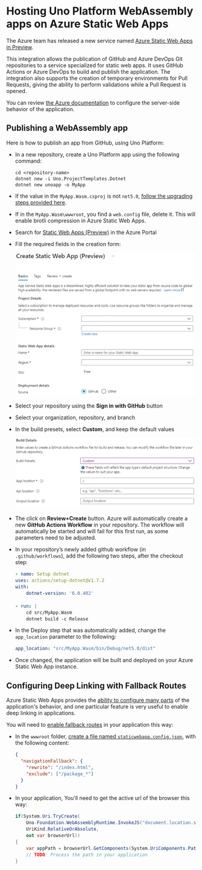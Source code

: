 # Hosting Uno Platform WebAssembly apps on Azure Static Web Apps

The Azure team has released a new service named [Azure Static Web Apps in Preview](https://docs.microsoft.com/en-us/azure/static-web-apps/overview).

This integration allows the publication of GitHub and Azure DevOps Git repositories to a service specialized for static web apps. It uses GitHub Actions or Azure DevOps to build and publish the application. The integration also supports the creation of temporary environments for Pull Requests, giving the ability to perform validations while a Pull Request is opened.

You can review [the Azure documentation](https://docs.microsoft.com/en-us/azure/static-web-apps/configuration) to configure the server-side behavior of the application.

## Publishing a WebAssembly app
Here is how to publish an app from GitHub, using Uno Platform:
-	In a new repository, create a Uno Platform app using the following command:
    ```
    cd <repository-name>
    dotnet new -i Uno.ProjectTemplates.Dotnet
    dotnet new unoapp -o MyApp
    ```
-	If the <TargetFramework> value in the `MyApp.Wasm.csproj` is not `net5.0`, [follow the upgrading steps provided here](https://github.com/unoplatform/uno/blob/master/doc/articles/migrating-from-previous-releases.md#migrating-webassembly-projects-to-net-5).
-	If in the `MyApp.Wasm\wwwroot`, you find a `web.config` file, delete it. This will enable brotli compression in Azure Static Web Apps.
-	Search for [Static Web Apps (Preview)](https://portal.azure.com/#create/Microsoft.StaticApp) in the Azure Portal
-	Fill the required fields in the creation form:

    ![visual-studio-installer-web](../Assets/aswa-create.png)
-	Select your repository using the **Sign in with GitHub** button
-	Select your organization, repository, and branch
-	In the build presets, select **Custom**, and keep the default values

    ![visual-studio-installer-web](../Assets/aswa-settings.png)

-	The click on **Review+Create** button. Azure will automatically create a new **GitHub Actions Workflow** in your repository. The workflow will automatically be started and will fail for this first run, as some parameters need to be adjusted.
-	In your repository’s newly added github workflow (in `.github/workflows`), add the following two steps, after the checkout step:

    ```yaml
    - name: Setup dotnet
    uses: actions/setup-dotnet@v1.7.2
    with:
        dotnet-version: '6.0.402'
            
    - run: |
        cd src/MyApp.Wasm
        dotnet build -c Release
    ```

-	In the Deploy step that was automatically added, change the `app_location` parameter to the following:
    ```yaml
    app_location: "src/MyApp.Wasm/bin/Debug/net5.0/dist"
    ```
-	Once changed, the application will be built and deployed on your Azure Static Web App instance.

## Configuring Deep Linking with Fallback Routes

Azure Static Web Apps provides the [ability to configure many parts](https://docs.microsoft.com/en-us/azure/static-web-apps/configuration) of the application's behavior, and one particular feature is very useful to enable deep linking in applications.

You will need to [enable fallback routes](https://docs.microsoft.com/en-us/azure/static-web-apps/configuration#fallback-routes) in your application this way:
- In the `wwwroot` folder, [create a file named `staticwebapp.config.json`](https://docs.microsoft.com/en-us/azure/static-web-apps/configuration#file-location), with the following content:
  ```json
  {
    "navigationFallback": {
      "rewrite": "/index.html",
      "exclude": ["/package_*"]
    }
  }
  ```
- In your application, You'll need to get the active url of the browser this way:
  ```csharp
  if(System.Uri.TryCreate(
      Uno.Foundation.WebAssemblyRuntime.InvokeJS("document.location.search"),
      UriKind.RelativeOrAbsolute,
      out var browserUrl))
  {
      var appPath = browserUrl.GetComponents(System.UriComponents.Path, UriFormat.Unescaped);
      // TODO: Process the path in your application
  }
  ```

